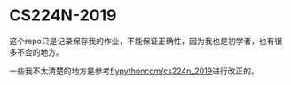 # CS224N-2019
这个repo只是记录保存我的作业，不能保证正确性，因为我也是初学者，也有很多不会的地方。

一些我不太清楚的地方是参考[flypythoncom/cs224n_2019](https://github.com/flypythoncom/cs224n_2019)进行改正的。

